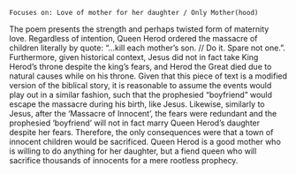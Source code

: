 `Focuses on: Love of mother for her daughter / Only Mother(hood)`

The poem presents the strength and perhaps twisted form of maternity love. Regardless of intention, Queen Herod ordered the massacre of children literally by quote: “...kill each mother’s son. // Do it. Spare not one.”. Furthermore, given historical context, Jesus did not in fact take King Herod’s throne despite the king’s fears, and Herod the Great died due to natural causes while on his throne. Given that this piece of text is a modified version of the biblical story, it is reasonable to assume the events would play out in a similar fashion, such that the prophesied “boyfriend” would escape the massacre during his birth, like Jesus. Likewise, similarly to Jesus, after the ‘Massacre of Innocent’, the fears were redundant and the prophesied ‘boyfriend’ will not in fact marry Queen Herod’s daughter despite her fears. Therefore, the only consequences were that a town of innocent children would be sacrificed. Queen Herod is a good mother who is willing to do anything for her daughter, but a fiend queen who will sacrifice thousands of innocents for a mere rootless prophecy.